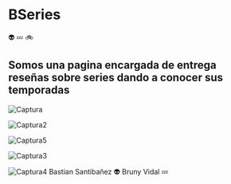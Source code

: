 # BSeries
:alien:    :zzz:  :bike: 

## Somos una pagina encargada de entrega reseñas sobre series dando a conocer sus temporadas 

![Captura](https://user-images.githubusercontent.com/51329760/64754230-d3b1c200-d4fc-11e9-9f74-441775b8b5ea.PNG)


![Captura2](https://user-images.githubusercontent.com/51329760/64754238-df9d8400-d4fc-11e9-9aa6-b83e355af038.PNG)

![Captura5](https://user-images.githubusercontent.com/51329760/64754343-53d82780-d4fd-11e9-9b4c-eb4b85df5cf0.PNG)

![Captura3](https://user-images.githubusercontent.com/51329760/64754244-e62bfb80-d4fc-11e9-9965-49ba6b50f264.PNG)

![Captura4](https://user-images.githubusercontent.com/51329760/64754251-ee843680-d4fc-11e9-8ebc-01a52ed60270.PNG)
Bastian Santibañez :alien:
Bruny Vidal :zzz:
